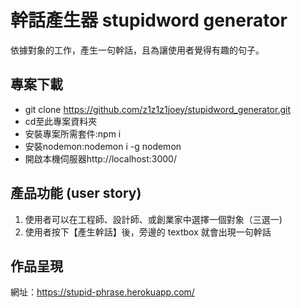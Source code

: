 # 幹話產生器 stupidword generator
依據對象的工作，產生一句幹話，且為讓使用者覺得有趣的句子。

## 專案下載
+ git clone https://github.com/z1z1z1joey/stupidword_generator.git
+ cd至此專案資料夾
+ 安裝專案所需套件:npm i
+ 安裝nodemon:nodemon i -g nodemon
+ 開啟本機伺服器http://localhost:3000/

## 產品功能 (user story)
1. 使用者可以在工程師、設計師、或創業家中選擇一個對象（三選一)
2. 使用者按下【產生幹話】後，旁邊的 textbox 就會出現一句幹話

## 作品呈現
網址：https://stupid-phrase.herokuapp.com/
